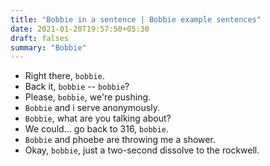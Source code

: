 ```yaml
---
title: "Bobbie in a sentence | Bobbie example sentences"
date: 2021-01-20T19:57:50+05:30
draft: falses
summary: "Bobbie"
---
```

- Right there, `bobbie`.
- Back it, `bobbie` -- `bobbie`?
- Please, `bobbie`, we're pushing.
- `Bobbie` and i serve anonymously.
- `Bobbie`, what are you talking about?
- We could... go back to 316, `bobbie`.
- `Bobbie` and phoebe are throwing me a shower.
- Okay, `bobbie`, just a two-second dissolve to the rockwell.
                 
